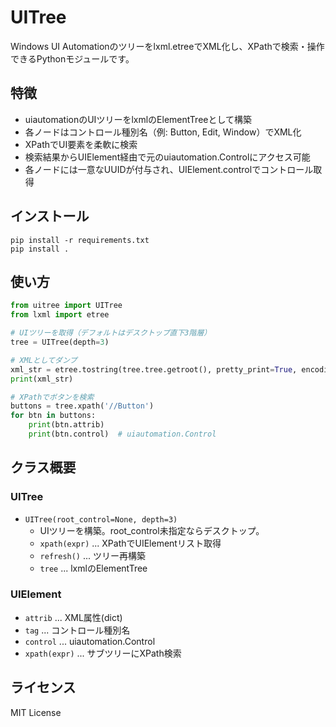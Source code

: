 # UITree

Windows UI Automationのツリーをlxml.etreeでXML化し、XPathで検索・操作できるPythonモジュールです。

## 特徴
- uiautomationのUIツリーをlxmlのElementTreeとして構築
- 各ノードはコントロール種別名（例: Button, Edit, Window）でXML化
- XPathでUI要素を柔軟に検索
- 検索結果からUIElement経由で元のuiautomation.Controlにアクセス可能
- 各ノードには一意なUUIDが付与され、UIElement.controlでコントロール取得

## インストール
```
pip install -r requirements.txt
pip install .
```

## 使い方
```python
from uitree import UITree
from lxml import etree

# UIツリーを取得（デフォルトはデスクトップ直下3階層）
tree = UITree(depth=3)

# XMLとしてダンプ
xml_str = etree.tostring(tree.tree.getroot(), pretty_print=True, encoding='unicode')
print(xml_str)

# XPathでボタンを検索
buttons = tree.xpath('//Button')
for btn in buttons:
	print(btn.attrib)
	print(btn.control)  # uiautomation.Control
```

## クラス概要

### UITree
- `UITree(root_control=None, depth=3)`
	- UIツリーを構築。root_control未指定ならデスクトップ。
	- `xpath(expr)` ... XPathでUIElementリスト取得
	- `refresh()` ... ツリー再構築
	- `tree` ... lxmlのElementTree

### UIElement
- `attrib` ... XML属性(dict)
- `tag` ... コントロール種別名
- `control` ... uiautomation.Control
- `xpath(expr)` ... サブツリーにXPath検索

## ライセンス
MIT License

